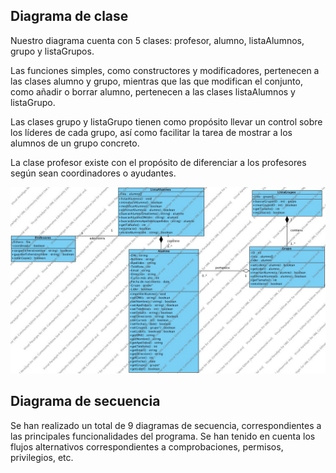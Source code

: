## Diagrama de clase

Nuestro diagrama cuenta con 5 clases: profesor, alumno, listaAlumnos, grupo y listaGrupos.

Las funciones simples, como constructores y modificadores, pertenecen a las clases alumno y grupo, mientras que las que modifican el conjunto, como añadir o borrar alumno, pertenecen a las clases listaAlumnos y listaGrupo.

Las clases grupo y listaGrupo tienen como propósito llevar un control sobre los líderes de cada grupo, así como facilitar la tarea de mostrar a los alumnos de un grupo concreto.

La clase profesor existe con el propósito de diferenciar a los profesores según sean coordinadores o ayudantes.

![Diagrama de clase](ClassDiagram1.jpg)

## Diagrama de secuencia

Se han realizado un total de 9 diagramas de secuencia, correspondientes a las principales funcionalidades del programa. Se han tenido en cuenta los flujos alternativos correspondientes a comprobaciones, permisos, privilegios, etc. 
